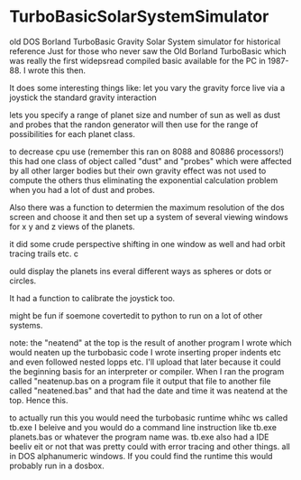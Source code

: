 # TurboBasicSolarSystemSimulator
old DOS Borland TurboBasic Gravity Solar System simulator for historical reference Just for those who never saw the Old Borland TurboBasic which was really the first widepsread compiled basic available for the PC in 1987-88. I wrote this then. 


It does some interesting things like:
let you vary the gravity force live via a joystick the standard gravity interaction

lets you specify a range of planet size and number of sun as well as dust and probes that the randon generator will then use for the range of possibilities for each planet class. 

to decrease cpu use (remember this ran on 8088 and 80886 processors!) this had one class of object called "dust" and "probes" which were affected by all other larger bodies but their own gravity effect was not used to compute the others thus eliminating the exponential calculation problem when you had a lot of dust and probes. 

Also there was a function to determien the maximum resolution of the dos screen and choose it and then set up a system of several viewing windows for x y and z views of the planets.

it did some crude perspective shifting in one window as well and had orbit tracing trails etc. c

ould display the planets ins everal different ways as spheres or dots or circles. 

It had a function to calibrate the joystick too. 

might be fun if soemone covertedit to python to run on a lot of other systems.

note: the "neatend" at the top is the result of another program I wrote which would neaten up the turbobasic code I wrote inserting proper indents etc and even followed nested lopps etc. I'll upload that later because it could the beginning basis for an interpreter or compiler. When I ran the program called "neatenup.bas on a program file it output that file to another file called "neatened.bas" and that had the date and time it was neatend at the top. Hence this.

to actually run this you would need the turbobasic runtime whihc ws called tb.exe I beleive and you would do a command line instruction like 
tb.exe planets.bas or whatever the program name was. tb.exe also had a IDE beeliv eit or not that was pretty could with error tracing and other things. all in DOS alphanumeric windows. If you could find the runtime this would probably run in a dosbox.
